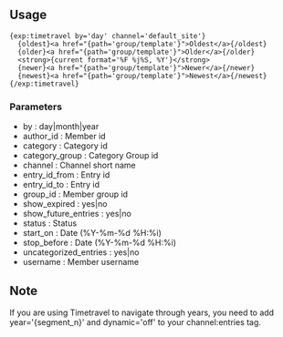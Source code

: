 ## Usage

    {exp:timetravel by='day' channel='default_site'}
      {oldest}<a href="{path='group/template'}">Oldest</a>{/oldest} 
      {older}<a href="{path='group/template'}">Older</a>{/older} 
      <strong>{current format='%F %j%S, %Y'}</strong>
      {newer}<a href="{path='group/template'}">Newer</a>{/newer} 
      {newest}<a href="{path='group/template'}">Newest</a>{/newest}
    {/exp:timetravel}

### Parameters

 * by  : day|month|year
 * author_id : Member id
 * category  : Category id
 * category_group  : Category Group id
 * channel : Channel short name
 * entry_id_from : Entry id
 * entry_id_to : Entry id
 * group_id  : Member group id
 * show_expired  : yes|no
 * show_future_entries : yes|no
 * status  : Status
 * start_on  : Date (%Y-%m-%d %H:%i)
 * stop_before : Date (%Y-%m-%d %H:%i)
 * uncategorized_entries : yes|no
 * username  : Member username

## Note

If you are using Timetravel to navigate through years, you need to add year='{segment_n}' and dynamic='off' to your channel:entries tag.